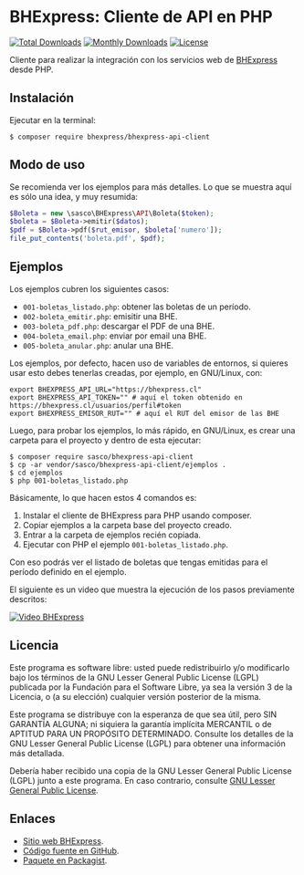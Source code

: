 BHExpress: Cliente de API en PHP
================================

[![Total Downloads](https://poser.pugx.org/bhexpress/bhexpress-api-client/downloads)](https://packagist.org/packages/bhexpress/bhexpress-api-client)
[![Monthly Downloads](https://poser.pugx.org/bhexpress/bhexpress-api-client/d/monthly)](https://packagist.org/packages/bhexpress/bhexpress-api-client)
[![License](https://poser.pugx.org/bhexpress/bhexpress-api-client/license)](https://packagist.org/packages/bhexpress/bhexpress-api-client)

Cliente para realizar la integración con los servicios web de [BHExpress](https://www.bhexpress.cl) desde PHP.

Instalación
-----------

Ejecutar en la terminal:

```shell
$ composer require bhexpress/bhexpress-api-client
```

Modo de uso
-----------

Se recomienda ver los ejemplos para más detalles. Lo que se muestra aquí es sólo
una idea, y muy resumida:

```php
$Boleta = new \sasco\BHExpress\API\Boleta($token);
$boleta = $Boleta->emitir($datos);
$pdf = $Boleta->pdf($rut_emisor, $boleta['numero']);
file_put_contents('boleta.pdf', $pdf);
```

Ejemplos
--------

Los ejemplos cubren los siguientes casos:

- `001-boletas_listado.php`: obtener las boletas de un período.
- `002-boleta_emitir.php`: emisitir una BHE.
- `003-boleta_pdf.php`: descargar el PDF de una BHE.
- `004-boleta_email.php`: enviar por email una BHE.
- `005-boleta_anular.php`: anular una BHE.

Los ejemplos, por defecto, hacen uso de variables de entornos, si quieres usar
esto debes tenerlas creadas, por ejemplo, en GNU/Linux, con:

```shell
export BHEXPRESS_API_URL="https://bhexpress.cl"
export BHEXPRESS_API_TOKEN="" # aquí el token obtenido en https://bhexpress.cl/usuarios/perfil#token
export BHEXPRESS_EMISOR_RUT="" # aquí el RUT del emisor de las BHE
```

Luego, para probar los ejemplos, lo más rápido, en GNU/Linux, es crear una
carpeta para el proyecto y dentro de esta ejecutar:

```shell
$ composer require sasco/bhexpress-api-client
$ cp -ar vendor/sasco/bhexpress-api-client/ejemplos .
$ cd ejemplos
$ php 001-boletas_listado.php
```

Básicamente, lo que hacen estos 4 comandos es:

1. Instalar el cliente de BHExpress para PHP usando composer.
2. Copiar ejemplos a la carpeta base del proyecto creado.
3. Entrar a la carpeta de ejemplos recién copiada.
4. Ejecutar con PHP el ejemplo `001-boletas_listado.php`.

Con eso podrás ver el listado de boletas que tengas emitidas para el período
definido en el ejemplo.

El siguiente es un video que muestra la ejecución de los pasos previamente descritos:

[![Video BHExpress](http://img.youtube.com/vi/dyF9ZrdKr0Y/0.jpg)](http://www.youtube.com/watch?v=dyF9ZrdKr0Y "Cliente PHP de la API de BHExpress")

Licencia
--------

Este programa es software libre: usted puede redistribuirlo y/o modificarlo
bajo los términos de la GNU Lesser General Public License (LGPL) publicada
por la Fundación para el Software Libre, ya sea la versión 3 de la Licencia,
o (a su elección) cualquier versión posterior de la misma.

Este programa se distribuye con la esperanza de que sea útil, pero SIN
GARANTÍA ALGUNA; ni siquiera la garantía implícita MERCANTIL o de APTITUD
PARA UN PROPÓSITO DETERMINADO. Consulte los detalles de la GNU Lesser General
Public License (LGPL) para obtener una información más detallada.

Debería haber recibido una copia de la GNU Lesser General Public License
(LGPL) junto a este programa. En caso contrario, consulte
[GNU Lesser General Public License](http://www.gnu.org/licenses/lgpl.html).

Enlaces
-------

- [Sitio web BHExpress](https://www.bhexpress.cl).
- [Código fuente en GitHub](https://github.com/BHExpress/bhexpress-api-client-php).
- [Paquete en Packagist](https://packagist.org/packages/bhexpress/bhexpress-api-client).
